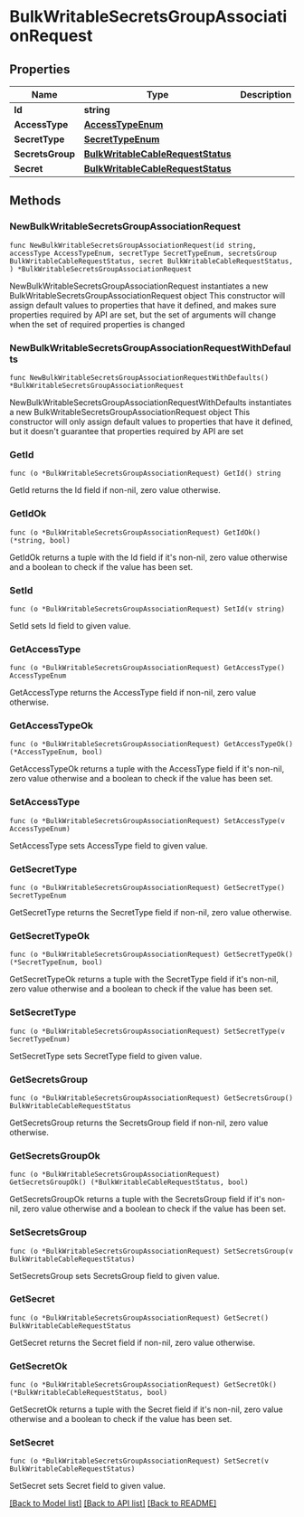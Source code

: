 # BulkWritableSecretsGroupAssociationRequest

## Properties

Name | Type | Description | Notes
------------ | ------------- | ------------- | -------------
**Id** | **string** |  | 
**AccessType** | [**AccessTypeEnum**](AccessTypeEnum.md) |  | 
**SecretType** | [**SecretTypeEnum**](SecretTypeEnum.md) |  | 
**SecretsGroup** | [**BulkWritableCableRequestStatus**](BulkWritableCableRequestStatus.md) |  | 
**Secret** | [**BulkWritableCableRequestStatus**](BulkWritableCableRequestStatus.md) |  | 

## Methods

### NewBulkWritableSecretsGroupAssociationRequest

`func NewBulkWritableSecretsGroupAssociationRequest(id string, accessType AccessTypeEnum, secretType SecretTypeEnum, secretsGroup BulkWritableCableRequestStatus, secret BulkWritableCableRequestStatus, ) *BulkWritableSecretsGroupAssociationRequest`

NewBulkWritableSecretsGroupAssociationRequest instantiates a new BulkWritableSecretsGroupAssociationRequest object
This constructor will assign default values to properties that have it defined,
and makes sure properties required by API are set, but the set of arguments
will change when the set of required properties is changed

### NewBulkWritableSecretsGroupAssociationRequestWithDefaults

`func NewBulkWritableSecretsGroupAssociationRequestWithDefaults() *BulkWritableSecretsGroupAssociationRequest`

NewBulkWritableSecretsGroupAssociationRequestWithDefaults instantiates a new BulkWritableSecretsGroupAssociationRequest object
This constructor will only assign default values to properties that have it defined,
but it doesn't guarantee that properties required by API are set

### GetId

`func (o *BulkWritableSecretsGroupAssociationRequest) GetId() string`

GetId returns the Id field if non-nil, zero value otherwise.

### GetIdOk

`func (o *BulkWritableSecretsGroupAssociationRequest) GetIdOk() (*string, bool)`

GetIdOk returns a tuple with the Id field if it's non-nil, zero value otherwise
and a boolean to check if the value has been set.

### SetId

`func (o *BulkWritableSecretsGroupAssociationRequest) SetId(v string)`

SetId sets Id field to given value.


### GetAccessType

`func (o *BulkWritableSecretsGroupAssociationRequest) GetAccessType() AccessTypeEnum`

GetAccessType returns the AccessType field if non-nil, zero value otherwise.

### GetAccessTypeOk

`func (o *BulkWritableSecretsGroupAssociationRequest) GetAccessTypeOk() (*AccessTypeEnum, bool)`

GetAccessTypeOk returns a tuple with the AccessType field if it's non-nil, zero value otherwise
and a boolean to check if the value has been set.

### SetAccessType

`func (o *BulkWritableSecretsGroupAssociationRequest) SetAccessType(v AccessTypeEnum)`

SetAccessType sets AccessType field to given value.


### GetSecretType

`func (o *BulkWritableSecretsGroupAssociationRequest) GetSecretType() SecretTypeEnum`

GetSecretType returns the SecretType field if non-nil, zero value otherwise.

### GetSecretTypeOk

`func (o *BulkWritableSecretsGroupAssociationRequest) GetSecretTypeOk() (*SecretTypeEnum, bool)`

GetSecretTypeOk returns a tuple with the SecretType field if it's non-nil, zero value otherwise
and a boolean to check if the value has been set.

### SetSecretType

`func (o *BulkWritableSecretsGroupAssociationRequest) SetSecretType(v SecretTypeEnum)`

SetSecretType sets SecretType field to given value.


### GetSecretsGroup

`func (o *BulkWritableSecretsGroupAssociationRequest) GetSecretsGroup() BulkWritableCableRequestStatus`

GetSecretsGroup returns the SecretsGroup field if non-nil, zero value otherwise.

### GetSecretsGroupOk

`func (o *BulkWritableSecretsGroupAssociationRequest) GetSecretsGroupOk() (*BulkWritableCableRequestStatus, bool)`

GetSecretsGroupOk returns a tuple with the SecretsGroup field if it's non-nil, zero value otherwise
and a boolean to check if the value has been set.

### SetSecretsGroup

`func (o *BulkWritableSecretsGroupAssociationRequest) SetSecretsGroup(v BulkWritableCableRequestStatus)`

SetSecretsGroup sets SecretsGroup field to given value.


### GetSecret

`func (o *BulkWritableSecretsGroupAssociationRequest) GetSecret() BulkWritableCableRequestStatus`

GetSecret returns the Secret field if non-nil, zero value otherwise.

### GetSecretOk

`func (o *BulkWritableSecretsGroupAssociationRequest) GetSecretOk() (*BulkWritableCableRequestStatus, bool)`

GetSecretOk returns a tuple with the Secret field if it's non-nil, zero value otherwise
and a boolean to check if the value has been set.

### SetSecret

`func (o *BulkWritableSecretsGroupAssociationRequest) SetSecret(v BulkWritableCableRequestStatus)`

SetSecret sets Secret field to given value.



[[Back to Model list]](../README.md#documentation-for-models) [[Back to API list]](../README.md#documentation-for-api-endpoints) [[Back to README]](../README.md)


